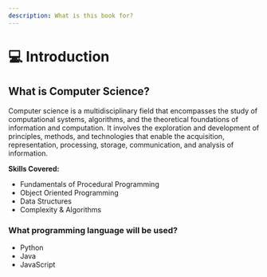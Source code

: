 ```yaml
---
description: What is this book for?
---
```


# 💻 Introduction

## What is Computer Science?

Computer science is a multidisciplinary field that encompasses the study of computational systems, algorithms, and the theoretical foundations of information and computation. It involves the exploration and development of principles, methods, and technologies that enable the acquisition, representation, processing, storage, communication, and analysis of information.

**Skills Covered:**

* Fundamentals of Procedural Programming
* Object Oriented Programming
* Data Structures
* Complexity & Algorithms

### What programming language will be used?

* Python
* Java
* JavaScript
